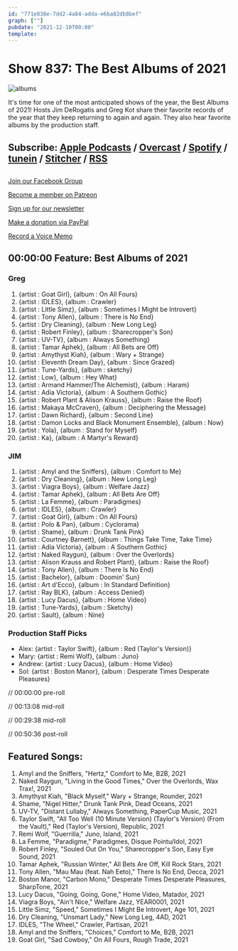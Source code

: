 ```yaml
---
id: "771e838e-7dd2-4a84-adda-e6ba82db8bef"
graph: [""]
pubdate: "2021-12-10T00:00"
template: 
---
```






# Show 837: The Best Albums of 2021

![albums](https://static.soundopinions.org/images/2021/sound-opinions-presents-the-best-albums-of-2021.jpeg)

It's time for one of the most anticipated shows of the year, the Best Albums of 2021! Hosts Jim DeRogatis and Greg Kot share their favorite records of the year that they keep returning to again and again. They also hear favorite albums by the production staff. 



## Subscribe: [Apple Podcasts](https://itunes.apple.com/us/podcast/sound-opinions/id94793843) / [Overcast](https://overcast.fm/itunes94793843/sound-opinions) / [Spotify](https://open.spotify.com/show/1kNR8YL7TBrQuRxDdS4wtU) / [tunein](https://tunein.com/podcasts/Music-Podcasts/Sound-Opinions-p60273/) / [Stitcher](http://www.stitcher.com/podcast/sound-opinions) / [RSS](https://feeds.simplecast.com/Nn6fjnB0)



## 

[Join our Facebook Group](https://bit.ly/3sivr9T)

[Become a member on Patreon](https://bit.ly/3slWZvc)

[Sign up for our newsletter](https://bit.ly/3eEvRnG)

[Make a donation via PayPal](https://bit.ly/3dmt9lU)

[Record a Voice Memo](https://bit.ly/2RyD5Ah)



## 00:00:00 Feature: Best Albums of 2021


### Greg

1. {artist : Goat Girl}, {album : On All Fours}
2. {artist : IDLES}, {album : Crawler}
3. {artist : Little Simz}, {album : Sometimes I Might be Introvert}
4. {artist : Tony Allen}, {album : There is No End}
5. {artist : Dry Cleaning}, {album : New Long Leg}
6. {artist : Robert Finley}, {album : Sharecropper's Son}
7. {artist : UV-TV}, {album : Always Something}
8. {artist : Tamar Aphek}, {album : All Bets are Off}
9. {artist : Amythyst Kiah}, {album : Wary + Strange}
10. {artist : Eleventh Dream Day}, {album : Since Grazed}
11. {artist : Tune-Yards}, {album : sketchy}
12. {artist : Low}, {album : Hey What}
13. {artist : Armand Hammer/The Alchemist}, {album : Haram}
14. {artist : Adia Victoria}, {album : A Southern Gothic}
15. {artist : Robert Plant & Alison Krauss}, {album : Raise the Roof}
16. {artist : Makaya McCraven}, {album : Deciphering the Message}
17. {artist : Dawn Richard}, {album : Second Line}
18. {artist : Damon Locks and Black Monument Ensemble}, {album : Now}
19. {artist : Yola}, {album : Stand for Myself}
20. {artist : Ka}, {album : A Martyr's Reward}


### JIM

1. {artist : Amyl and the Sniffers}, {album : Comfort to Me}
2. {artist : Dry Cleaning}, {album : New Long Leg}
3. {artist : Viagra Boys}, {album : Welfare Jazz}
4. {artist : Tamar Aphek}, {album : All Bets Are Off}
5. {artist : La Femme}, {album : Paradigmes}
6. {artist : IDLES}, {album : Crawler}
7. {artist : Goat Girl}, {album : On All Fours}
8. {artist : Polo & Pan}, {album : Cyclorama}
9. {artist : Shame}, {album : Drunk Tank Pink}
10. {artist : Courtney Barnett}, {album : Things Take Time, Take Time}
11. {artist : Adia Victoria}, {album : A Southern Gothic}
12. {artist : Naked Raygun}, {album : Over the Overlords}
13. {artist : Alison Krauss and Robert Plant}, {album : Raise the Roof}
14. {artist : Tony Allen}, {album : There Is No End}
15. {artist : Bachelor}, {album : Doomin' Sun}
16. {artist : Art d'Ecco}, {album : In Standard Definition}
17. {artist : Ray BLK}, {album : Access Denied}
18. {artist : Lucy Dacus}, {album : Home Video}
19. {artist : Tune-Yards}, {album : Sketchy}
20. {artist : Sault}, {album : Nine}


### Production Staff Picks

- Alex: {artist : Taylor Swift}, {album : Red (Taylor's Version)}
- Mary: {artist : Remi Wolf}, {album : Juno}
- Andrew: {artist : Lucy Dacus}, {album : Home Video}
- Sol: {artist : Boston Manor}, {album : Desperate Times Desperate Pleasures}

// 00:00:00 pre-roll

// 00:13:08 mid-roll

// 00:29:38 mid-roll

// 00:50:36 post-roll



## Featured Songs:

1. Amyl and the Sniffers, "Hertz," Comfort to Me, B2B, 2021
2. Naked Raygun, "Living in the Good Times," Over the Overlords, Wax Trax!, 2021
3. Amythyst Kiah, "Black Myself," Wary + Strange, Rounder, 2021
4. Shame, "Nigel Hitter," Drunk Tank Pink, Dead Oceans, 2021
5. UV-TV, "Distant Lullaby," Always Something, PaperCup Music, 2021
6. Taylor Swift, "All Too Well (10 Minute Version) (Taylor's Version) (From the Vault)," Red (Taylor's Version), Republic, 2021
7. Remi Wolf, "Guerrilla," Juno, Island, 2021
8. La Femme, "Paradigme," Paradigmes, Disque Pointu/Idol, 2021
9. Robert Finley, "Souled Out On You," Sharecropper's Son, Easy Eye Sound, 2021
10. Tamar Aphek, "Russian Winter," All Bets Are Off, Kill Rock Stars, 2021
11. Tony Allen, "Mau Mau (feat. Nah Eeto)," There Is No End, Decca, 2021
12. Boston Manor, "Carbon Mono," Desperate Times Desperate Pleasures, SharpTone, 2021
13. Lucy Dacus, "Going, Going, Gone," Home Video, Matador, 2021
14. Viagra Boys, "Ain't Nice," Welfare Jazz, YEAR0001, 2021
15. Little Simz, "Speed," Sometimes I Might Be Introvert, Age 101, 2021
16. Dry Cleaning, "Unsmart Lady," New Long Leg, 4AD, 2021
17. IDLES, "The Wheel," Crawler, Partisan, 2021
18. Amyl and the Sniffers, "Choices," Comfort to Me, B2B, 2021
19. Goat Girl, "Sad Cowboy," On All Fours, Rough Trade, 2021
